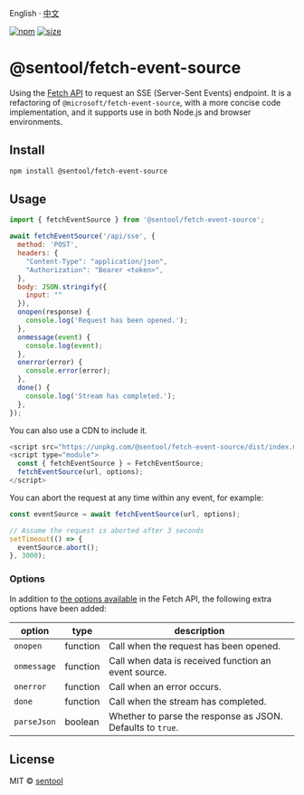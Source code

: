 English · [中文](./README.zh-CN.md)

[npm]: https://img.shields.io/npm/v/@sentool/fetch-event-source
[npm-url]: https://www.npmjs.com/package/@sentool/fetch-event-source
[size]: https://packagephobia.now.sh/badge?p=@sentool/fetch-event-source
[size-url]: https://packagephobia.now.sh/result?p=@sentool/fetch-event-source

[![npm][npm]][npm-url] [![size][size]][size-url]

# @sentool/fetch-event-source

Using the [Fetch API](https://developer.mozilla.org/en-US/docs/Web/API/Fetch_API) to request an SSE (Server-Sent Events) endpoint. It is a refactoring of `@microsoft/fetch-event-source`, with a more concise code implementation, and it supports use in both Node.js and browser environments.

## Install

```bash
npm install @sentool/fetch-event-source
```

## Usage

```js
import { fetchEventSource } from '@sentool/fetch-event-source';

await fetchEventSource('/api/sse', {
  method: 'POST',
  headers: {
    "Content-Type": "application/json",
    "Authorization": "Bearer <token>",
  },
  body: JSON.stringify({
    input: ""
  }),
  onopen(response) {
    console.log('Request has been opened.');
  },
  onmessage(event) {
    console.log(event);
  },
  onerror(error) {
    console.error(error);
  },
  done() {
    console.log('Stream has completed.');
  },
});
```

You can also use a CDN to include it.

```js
<script src="https://unpkg.com/@sentool/fetch-event-source/dist/index.min.js"></script>
<script type="module">
  const { fetchEventSource } = FetchEventSource;
  fetchEventSource(url, options);
</script>
```

You can abort the request at any time within any event, for example:

```js
const eventSource = await fetchEventSource(url, options);

// Assume the request is aborted after 3 seconds
setTimeout(() => {
  eventSource.abort();
}, 3000);
```

### Options

In addition to [the options available](https://developer.mozilla.org/en-US/docs/Web/API/RequestInit) in the Fetch API, the following extra options have been added:

| option | type | description |
| --- | --- | --- |
| `onopen` | function | Call when the request has been opened. |
| `onmessage` | function | Call when data is received function an event source. |
| `onerror` | function | Call when an error occurs. |
| `done` | function | Call when the stream has completed. |
| `parseJson` | boolean | Whether to parse the response as JSON. Defaults to `true`. |

## License

MIT © [sentool](https://github.com/sentool)
